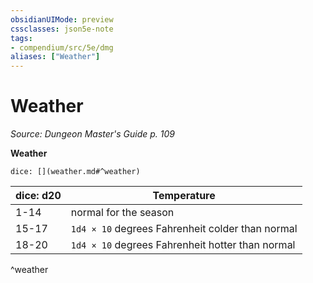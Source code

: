 ```yaml
---
obsidianUIMode: preview
cssclasses: json5e-note
tags:
- compendium/src/5e/dmg
aliases: ["Weather"]
---
```

# Weather
*Source: Dungeon Master's Guide p. 109* 

**Weather**

`dice: [](weather.md#^weather)`

| dice: d20 | Temperature |
|-----------|-------------|
| 1-14 | normal for the season |
| 15-17 | `1d4 × 10` degrees Fahrenheit colder than normal |
| 18-20 | `1d4 × 10` degrees Fahrenheit hotter than normal |
^weather